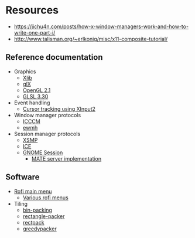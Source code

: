 # Resources

* https://jichu4n.com/posts/how-x-window-managers-work-and-how-to-write-one-part-i/
* http://www.talisman.org/~erlkonig/misc/x11-composite-tutorial/

## Reference documentation
* Graphics
  * [Xlib](https://www.x.org/releases/X11R7.7/doc/libX11/libX11/libX11.html)
  * [glX](https://www.khronos.org/registry/OpenGL-Refpages/gl2.1/xhtml/#glX)
  * [OpenGL 2.1](https://www.khronos.org/registry/OpenGL-Refpages/gl2.1/)
  * [GLSL 3.30](https://www.khronos.org/registry/OpenGL/specs/gl/GLSLangSpec.3.30.pdf)
* Event handling
  * [Cursor tracking using XInput2](https://keithp.com/blogs/Cursor_tracking/)
* Window manager protocols
  * [ICCCM](https://www.x.org/releases/X11R7.6/doc/xorg-docs/specs/ICCCM/icccm.html)
  * [ewmh](https://specifications.freedesktop.org/wm-spec/wm-spec-1.5.html)
* Session manager protocols
  * [XSMP](https://www.x.org/releases/X11R7.6/doc/libSM/SMlib.html)
  * [ICE](https://www.x.org/releases/X11R7.6/doc/libICE/ICElib.html)
  * [GNOME Session](https://people.gnome.org/~mccann/gnome-session/docs/gnome-session.html)
    * [MATE server implementation](https://github.com/mate-desktop/mate-session-manager/tree/master/mate-session)
  
  
## Software

* [Rofi main menu](https://github.com/davatorium/rofi)
  * [Various rofi menus](https://gitlab.com/vahnrr/rofi-menus)
* Tiling
  * [bin-packing](https://codeincomplete.com/posts/bin-packing/)
  * [rectangle-packer](https://github.com/Penlect/rectangle-packer)
  * [rectpack](https://github.com/secnot/rectpack/tree/master/rectpack)
  * [greedypacker](https://github.com/ssbothwell/greedypacker)
